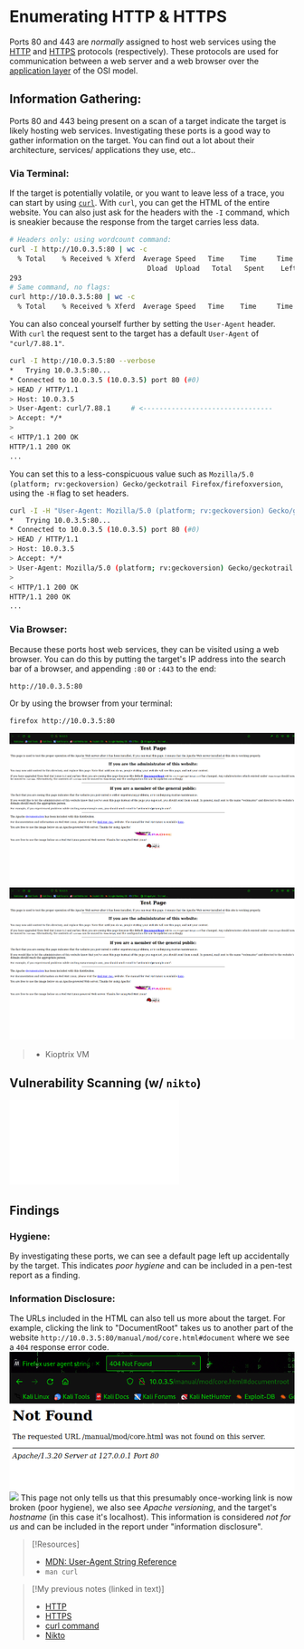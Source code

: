 
# Enumerating HTTP & HTTPS
Ports 80 and 443 are *normally* assigned to host web services using the [HTTP](/networking/protocols/HTTP.md) and [HTTPS](/networking/protocols/HTTPS.md) protocols (respectively). These protocols are used for communication between a web server and a web browser over the [application layer](/networking/OSI/OSI-reference-model.md) of the OSI model.
## Information Gathering:
Ports 80 and 443 being present on a scan of a target indicate the target is likely hosting web services. Investigating these ports is a good way to gather information on the target. You can find out a lot about their architecture, services/ applications they use, etc..
### Via Terminal:
If the target is potentially volatile, or you want to leave less of a trace, you can start by using [`curl`](/CLI-tools/linux/curl.md). With `curl`, you can get the HTML of the entire website. You can also just ask for the headers with the `-I` command, which is sneakier because the response from the target carries less data.
```bash
# Headers only: using wordcount command:
curl -I http://10.0.3.5:80 | wc -c
  % Total    % Received % Xferd  Average Speed   Time    Time     Time  Current  
								  Dload  Upload   Total   Spent    Left  Speed    0  2890    0     0    0     0      0      0 --:--:-- --:--:-- --:--:--     0 
293 
# Same command, no flags:
curl http://10.0.3.5:80 | wc -c
  % Total    % Received % Xferd  Average Speed   Time    Time     Time  Current                                    Dload  Upload   Total   Spent    Left  Speed    100  2890  100  2890    0     0  1473k      0 --:--:-- --:--:-- --:--:-- 2822k  2890
```

You can also conceal yourself further by setting the `User-Agent` header. With `curl` the request sent to the target has a default `User-Agent` of `"curl/7.88.1"`.
```bash
curl -I http://10.0.3.5:80 --verbose
*   Trying 10.0.3.5:80...
* Connected to 10.0.3.5 (10.0.3.5) port 80 (#0)
> HEAD / HTTP/1.1
> Host: 10.0.3.5
> User-Agent: curl/7.88.1     # <--------------------------------
> Accept: */*
> 
< HTTP/1.1 200 OK
HTTP/1.1 200 OK
...
```

You can set this to a less-conspicuous value such as `Mozilla/5.0 (platform; rv:geckoversion) Gecko/geckotrail Firefox/firefoxversion`, using the `-H` flag to set headers.
```bash
curl -I -H "User-Agent: Mozilla/5.0 (platform; rv:geckoversion) Gecko/geckotrail Firefox/firefoxversion" http://10.0.3.5:80 --verbose
*   Trying 10.0.3.5:80... 
* Connected to 10.0.3.5 (10.0.3.5) port 80 (#0)                          
> HEAD / HTTP/1.1                                                        
> Host: 10.0.3.5                                                        
> Accept: */*
> User-Agent: Mozilla/5.0 (platform; rv:geckoversion) Gecko/geckotrail Firefox/firefoxversion
> 
< HTTP/1.1 200 OK
HTTP/1.1 200 OK
...
```
### Via Browser:
Because these ports host web services, they can be visited using a web browser. You can do this by putting the target's IP address into the search bar of a browser, and appending `:80` or `:443` to the end:
```
http://10.0.3.5:80
```
Or by using the browser from your terminal:
```bash
firefox http://10.0.3.5:80
```
![](/PNPT-pics/enumerating-HTTP-HTTPS-1.png)
![](/PNPT-pics/enumerating-HTTP-HTTPS-1.png)
> - Kioptrix VM
## Vulnerability Scanning (w/ `nikto`)
![Notes on Nikto CLI tool](cybersecurity/tools/scanning-enumeration/nikto.md)
## Findings
### Hygiene:
By investigating these ports, we can see a default page left up accidentally by the target. This indicates *poor hygiene* and can be included in a pen-test report as a finding.
### Information Disclosure:
The URLs included in the HTML can also tell us more about the target. For example, clicking the link to "DocumentRoot" takes us to another part of the website `http://10.0.3.5:80/manual/mod/core.html#document` where we see a `404` response error code.
![](/PNPT-pics/enumerating-HTTP-HTTPS-2.png)
![](/PNPT-study-guide/PNPT-pics/enumerating-HTTP-HTTPS-2.png)
This page not only tells us that this presumably once-working link is now broken (poor hygiene), we also see *Apache versioning*, and the target's *hostname* (in this case it's localhost). This information is considered *not for us* and can be included in the report under "information disclosure".

> [!Resources]
> - [MDN: User-Agent String Reference](https://developer.mozilla.org/en-US/docs/Web/HTTP/Headers/User-Agent/Firefox)
> - `man curl`

> [!My previous notes (linked in text)]
> - [HTTP](https://github.com/TrshPuppy/obsidian-notes/tree/main/networking/protocols/HTTP.md)
> - [HTTPS](https://github.com/TrshPuppy/obsidian-notes/tree/main/networking/protocols/HTTPS.md)
> - [curl command](https://github.com/TrshPuppy/obsidian-notes/tree/main/CLI-tools/linux/curL.md)
> - [Nikto](https://github.com/TrshPuppy/obsidian-notes/tree/main/cybersecurity/tools/scanning-enumeration/nikto.md)
